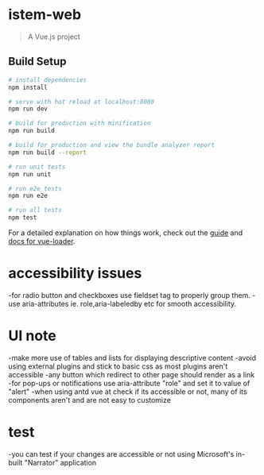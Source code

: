 # istem-web

> A Vue.js project

## Build Setup

``` bash
# install dependencies
npm install

# serve with hot reload at localhost:8080
npm run dev

# build for production with minification
npm run build

# build for production and view the bundle analyzer report
npm run build --report

# run unit tests
npm run unit

# run e2e tests
npm run e2e

# run all tests
npm test
```

For a detailed explanation on how things work, check out the [guide](http://vuejs-templates.github.io/webpack/) and [docs for vue-loader](http://vuejs.github.io/vue-loader).

# accessibility issues
-for radio button and checkboxes use fieldset tag to properly group them.
-use aria-attributes ie. role,aria-labeledby etc for smooth accessibility.

# UI note
-make more use of tables and lists for displaying descriptive content
-avoid using external plugins and stick to basic css as most plugins aren't accessible
-any button which redirect to other page should render as a link
-for pop-ups or notifications use aria-attribute "role" and set it to value of "alert"
-when using antd vue at check if its accessible or not, many of its components aren't and are not easy to    customize 

# test
-you can test if your changes are accessible or not using Microsoft's in-built "Narrator" application